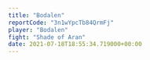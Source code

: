 ```yaml
---
title: "Bodalen"
reportCode: "3n1wYpcTb84QrmFj"
player: "Bodalen"
fight: "Shade of Aran"
date: 2021-07-18T18:55:34.719000+00:00
---
```

